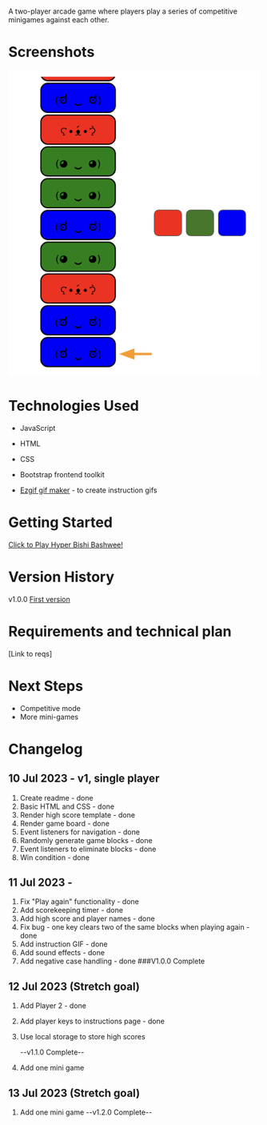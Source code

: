 # <Hyper Bishi Bashwee>

A two-player arcade game where players play a series of competitive minigames against each other.

# Screenshots

<img src="./Assets/minigame-1-instructions.gif">

# Technologies Used

- JavaScript
- HTML
- CSS
- Bootstrap frontend toolkit
- [Ezgif gif maker][1] - to create instruction gifs

  [1]: ezgif.com/

# Getting Started

[Click to Play Hyper Bishi Bashwee!][2]

[2]: hyperbishibashwee.netlify.app

# Version History

v1.0.0 [First version][2]

# Requirements and technical plan

[Link to reqs]

# Next Steps

- Competitive mode
- More mini-games

# Changelog

## 10 Jul 2023 - v1, single player

1. Create readme - done
2. Basic HTML and CSS - done
3. Render high score template - done
4. Render game board - done
5. Event listeners for navigation - done
6. Randomly generate game blocks - done
7. Event listeners to eliminate blocks - done
8. Win condition - done

## 11 Jul 2023 -

1. Fix "Play again" functionality - done
2. Add scorekeeping timer - done
3. Add high score and player names - done
4. Fix bug - one key clears two of the same blocks when playing again - done
5. Add instruction GIF - done
6. Add sound effects - done
7. Add negative case handling - done
   ###V1.0.0 Complete

## 12 Jul 2023 (Stretch goal)

1. Add Player 2 - done
2. Add player keys to instructions page - done
3. Use local storage to store high scores

   --v1.1.0 Complete--

4. Add one mini game

## 13 Jul 2023 (Stretch goal)

1. Add one mini game
   --v1.2.0 Complete--
